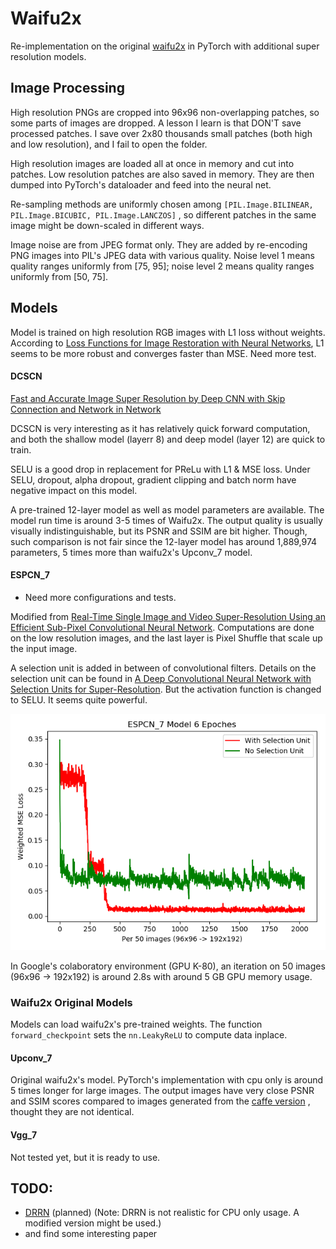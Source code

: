 # Waifu2x

 Re-implementation on the original [waifu2x](https://github.com/nagadomi/waifu2x) in PyTorch with additional super resolution models. 

 ## Image Processing
 High resolution PNGs are cropped into 96x96 non-overlapping patches, so some parts of images are dropped. A lesson I learn is that DON'T save processed patches. I save over 2x80 thousands small patches (both high and low resolution), and I fail to open the folder. 
 
 High resolution images are loaded all at once in memory and cut into patches. Low resolution patches are also saved in  memory. They are then dumped into PyTorch's dataloader and feed into the neural net. 
 

Re-sampling methods  are uniformly chosen among ```[PIL.Image.BILINEAR, PIL.Image.BICUBIC, PIL.Image.LANCZOS]``` , so different patches in the same image might be down-scaled in different ways. 

Image noise are from JPEG format only. They are added by re-encoding PNG images into PIL's JPEG data with various quality. Noise level 1 means quality ranges uniformly from [75, 95]; noise level 2 means quality ranges uniformly from [50, 75]. 
 


 
 ## Models
 
 Model is trained on high resolution RGB images with L1 loss without weights.
  According to [Loss Functions for Image Restoration with Neural
Networks](https://www.google.com/url?sa=t&rct=j&q=&esrc=s&source=web&cd=4&cad=rja&uact=8&ved=0ahUKEwi7kuGt_7_bAhXrqVQKHRqhCcUQFghUMAM&url=http%3A%2F%2Fresearch.nvidia.com%2Fsites%2Fdefault%2Ffiles%2Fpubs%2F2017-03_Loss-Functions-for%2Fcomparison_tci.pdf&usg=AOvVaw1p0ndOKRH2ZaEsumO7d_bA),  L1 seems to be more robust and converges faster than MSE. Need more test. 

 #### DCSCN
[Fast and Accurate Image Super Resolution by Deep CNN with Skip Connection and Network in Network](https://github.com/jiny2001/dcscn-super-resolution#fast-and-accurate-image-super-resolution-by-deep-cnn-with-skip-connection-and-network-in-network)
 
 DCSCN is very interesting as it  has relatively quick forward computation, and  both the shallow model (layerr 8) and deep model (layer 12) are quick to train.
 
 SELU is a good drop in replacement for PReLu with L1 & MSE loss. Under SELU, dropout, alpha dropout, gradient clipping and batch norm have negative impact on this model. 
 
 A pre-trained 12-layer model as well as model parameters are available. The model run time is around 3-5 times of Waifu2x. The output quality is usually visually indistinguishable, but its PSNR and SSIM are  bit higher. Though, such comparison is not fair since the 12-layer model has around 1,889,974 parameters, 5 times more than waifu2x's Upconv_7 model. 
 
 
 #### ESPCN_7
 * Need more configurations and tests. 
 

Modified from [Real-Time Single Image and Video Super-Resolution Using an Efficient Sub-Pixel Convolutional Neural Network](https://arxiv.org/abs/1609.05158).  Computations are done on the low resolution images, and the  last layer is Pixel Shuffle that scale up the input image. 

A selection unit is added in between of convolutional filters.  Details on the selection unit can be found in [A Deep Convolutional Neural Network with Selection Units for Super-Resolution](http://openaccess.thecvf.com/content_cvpr_2017_workshops/w12/papers/Choi_A_Deep_Convolutional_CVPR_2017_paper.pdf). But the activation function is changed to SELU. It seems quite powerful.

![ESPCN_7 Loss](./Readme_imgs/ESPCN_7_loss.png) 


 
 In Google's colaboratory environment (GPU K-80), an iteration on 50 images (96x96 -> 192x192) is around 2.8s with around 5 GB GPU memory usage. 
 
### Waifu2x Original Models 
Models can load waifu2x's pre-trained weights.  The function ```forward_checkpoint```  sets the ```nn.LeakyReLU``` to compute data inplace.

#### Upconv_7
Original waifu2x's model. PyTorch's implementation with cpu only is around 5 times longer for large images.  The output images have very close PSNR and SSIM scores compared to images generated from the [caffe version](https://github.com/lltcggie/waifu2x-caffe) , thought they are not identical. 

#### Vgg_7
Not tested yet, but it is ready to use. 



 ## TODO: 
 
 * [DRRN](http://cvlab.cse.msu.edu/pdfs/Tai_Yang_Liu_CVPR2017.pdf) (planned)
 (Note: DRRN is not realistic for CPU only usage. A modified version might be used.)
 * and find some interesting paper
 
 
